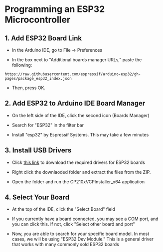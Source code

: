 # Programming an ESP32 Microcontroller

## 1. Add ESP32 Board Link

* In the Arduino IDE, go to File -> Preferences

* In the box next to "Additional boards manager URLs," paste the following:

`https://raw.githubusercontent.com/espressif/arduino-esp32/gh-pages/package_esp32_index.json`

* Then, press OK.

## 2. Add ESP32 to Arduino IDE Board Manager

* On the left side of the IDE, click the second icon (Boards Manager)

* Search for "ESP32" in the filter bar

* Install "esp32" by Espressif Systems. This may take a few minutes

## 3. Install USB Drivers

* Click [this link](https://www.silabs.com/documents/public/software/CP210x_VCP_Windows.zip) to download the required drivers for ESP32 boards

* Right click the downlaoded folder and extract the files from the ZIP.

* Open the folder and run the CP210xVCPInstaller_x64 application

## 4. Select Your Board

* At the top of the IDE, click the "Select Board" field

* If you currently have a board connected, you may see a COM port, and you can click this. If not, click "Select other board and port"

* Now, you are able to search for your specific board model. In most cases, we will be using "ESP32 Dev Module." This is a general driver that works with many commonly sold ESP32 boards

